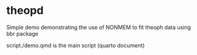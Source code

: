 # theopd

Simple demo demonstrating the use of NONMEM to fit theoph data using bbr package

script./demo.qmd is the main script (quarto document)